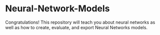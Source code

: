 # Neural-Network-Models
Congratulations! This repository will teach you about neural networks as well as how to create, evaluate, and export Neural Networks models. 
